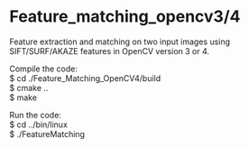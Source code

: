 # Feature_matching_opencv3/4

Feature extraction and matching on two input images using SIFT/SURF/AKAZE features in OpenCV version 3 or 4.  

Compile the code:  
$ cd ./Feature_Matching_OpenCV4/build  
$ cmake ..  
$ make  

Run the code:   
$ cd ../bin/linux  
$ ./FeatureMatching  
